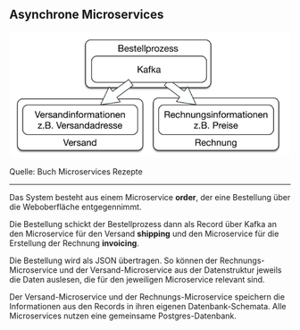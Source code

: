 Asynchrone Microservices
------------------------

![](https://github.com/mc-b/duk/raw/master/data/jupyter/demo/images/Microservices-Messaging.png)

Quelle: Buch Microservices Rezepte
- - -

Das System besteht aus einem Microservice **order**, der eine Bestellung über die Weboberfläche entgegennimmt. 

Die Bestellung schickt der Bestellprozess dann als Record über Kafka an den Microservice für den Versand **shipping** und den Microservice für die Erstellung der Rechnung **invoicing**.

Die Bestellung wird als JSON übertragen. So können der Rechnungs-Microservice und der Versand-Microservice aus der Datenstruktur jeweils die Daten auslesen, die für den jeweiligen Microservice relevant sind.

Der Versand-Microservice und der Rechnungs-Microservice speichern die Informationen aus den Records in ihren eigenen Datenbank-Schemata. Alle Microservices nutzen eine gemeinsame Postgres-Datenbank.